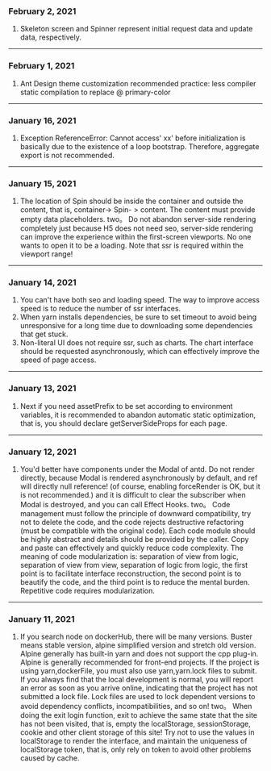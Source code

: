 ### February 2, 2021
1. Skeleton screen and Spinner represent initial request data and update data, respectively.
---
### February 1, 2021
1. Ant Design theme customization recommended practice: less compiler static compilation to replace @ primary-color
---
### January 16, 2021
1. Exception ReferenceError: Cannot access' xx' before initialization is basically due to the existence of a loop bootstrap. Therefore, aggregate export is not recommended.
---
### January 15, 2021
1. The location of Spin should be inside the container and outside the content, that is, container-> Spin- > content. The content must provide empty data placeholders.
two。 Do not abandon server-side rendering completely just because H5 does not need seo, server-side rendering can improve the experience within the first-screen viewports. No one wants to open it to be a loading. Note that ssr is required within the viewport range!
---
### January 14, 2021
1. You can't have both seo and loading speed. The way to improve access speed is to reduce the number of ssr interfaces.
2. When yarn installs dependencies, be sure to set timeout to avoid being unresponsive for a long time due to downloading some dependencies that get stuck.
3. Non-literal UI does not require ssr, such as charts. The chart interface should be requested asynchronously, which can effectively improve the speed of page access.
---
### January 13, 2021
1. Next if you need assetPrefix to be set according to environment variables, it is recommended to abandon automatic static optimization, that is, you should declare getServerSideProps for each page.
---
### January 12, 2021
1. You'd better have components under the Modal of antd. Do not render directly, because Modal is rendered asynchronously by default, and ref will directly null reference! (of course, enabling forceRender is OK, but it is not recommended.) and it is difficult to clear the subscriber when Modal is destroyed, and you can call Effect Hooks.
two。 Code management must follow the principle of downward compatibility, try not to delete the code, and the code rejects destructive refactoring (must be compatible with the original code). Each code module should be highly abstract and details should be provided by the caller. Copy and paste can effectively and quickly reduce code complexity. The meaning of code modularization is: separation of view from logic, separation of view from view, separation of logic from logic, the first point is to facilitate interface reconstruction, the second point is to beautify the code, and the third point is to reduce the mental burden. Repetitive code requires modularization.
---
### January 11, 2021
1. If you search node on dockerHub, there will be many versions. Buster means stable version, alpine simplified version and stretch old version. Alpine generally has built-in yarn and does not support the cpp plug-in. Alpine is generally recommended for front-end projects. If the project is using yarn,dockerFile, you must also use yarn,yarn.lock files to submit. If you always find that the local development is normal, you will report an error as soon as you arrive online, indicating that the project has not submitted a lock file. Lock files are used to lock dependent versions to avoid dependency conflicts, incompatibilities, and so on!
two。 When doing the exit login function, exit to achieve the same state that the site has not been visited, that is, empty the localStorage, sessionStorage, cookie and other client storage of this site! Try not to use the values in localStorage to render the interface, and maintain the uniqueness of localStorage token, that is, only rely on token to avoid other problems caused by cache.